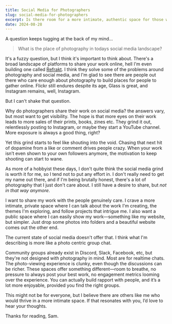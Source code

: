 ```yaml
---
title: Social Media for Photographers
slug: social-media-for-photographers
excerpt: Is there room for a more intimate, authentic space for those who genuinely care about the medium of photography?
date: 2024-08-28
---
```


A question keeps tugging at the back of my mind…

> What is the place of photography in todays social media landscape?

It's a fuzzy question, but I think it's important to think about. There's a broad landscape of platforms to share your work online, hell I'm even building one called [Refrakt](https://refrakt.app). I think they solve some of the problems around photography and social media, and I'm glad to see there are people out there who care enough about photography to build places for people to gather online. Flickr still endures despite its age, Glass is great, and Instagram remains, well, Instagram.

But I can't shake that question.

Why do photographers share their work on social media? the answers vary, but most want to get visibility. The hope is that more eyes on their work leads to more sales of their prints, books, zines etc. They grind it out, relentlessly posting to Instagram, or maybe they start a YouTube channel. More exposure is always a good thing, right?

Yet this grind starts to feel like shouting into the void. Chasing that next hit of dopamine from a like or comment drives people crazy. When your work isn’t even shown to your own followers anymore, the motivation to keep shooting can start to wane.

As more of a hobbyist these days, I don't quite think the social media grind is worth it for me, so I tend not to put any effort in. I don't really need to get my name out there, and if I'm being brutally honest, there's a lot of photography that I just don't care about. I still have a desire to share, but _not in that way anymore_.

I want to share my work with the people genuinely care. I crave a more intimate, private space where I can talk about the work I'm creating, the themes I'm exploring, and follow projects that intrigue me. I also want a public space where I can easily show my work—something like my website, but simpler. Just drop some photos into folders and a beautiful website comes out the other end.

The current state of social media doesn't offer that. I think what I'm describing is more like a photo centric group chat.

Community groups already exist in Discord, Slack, Facebook, etc, but they're not designed with photography in mind. Most are for realtime chats. The photo-viewing experience is clunky, even though the discussions can be richer. These spaces offer something different—room to breathe, no pressure to always post your best work, no engagement metrics looming over the experience. You can actually build rapport with people, and it’s a lot more enjoyable, provided you find the right groups.

This might not be for everyone, but I believe there are others like me who would thrive in a more intimate space. If that resonates with you, I’d love to hear your thoughts.

Thanks for reading, Sam.
